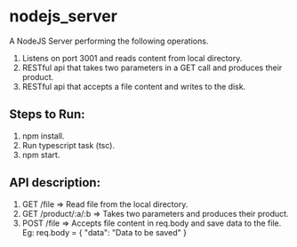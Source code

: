 # nodejs_server

A NodeJS Server performing the following operations.
1. Listens on port 3001 and reads content from local directory.
2. RESTful api that takes two parameters in a GET call and produces their product.
3. RESTful api that accepts a file content and writes to the disk.

## Steps to Run:
1. npm install.
2. Run typescript task (tsc).
3. npm start.

## API description:
1. GET /file => Read file from the local directory.
2. GET /product/:a/:b => Takes two parameters and produces their product.
3. POST /file => Accepts file content in req.body and save data to the file.
    Eg: req.body = {
        "data": "Data to be saved"
    }
